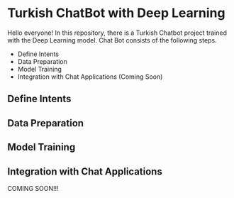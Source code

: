 # Turkish ChatBot with Deep Learning

Hello everyone! In this repository, there is a Turkish Chatbot project trained with the Deep Learning model. Chat Bot consists of the following steps.

- Define Intents
- Data Preparation
- Model Training
- Integration with Chat Applications (Coming Soon)

## Define Intents

## Data Preparation

## Model Training

## Integration with Chat Applications

COMING SOON!!!
